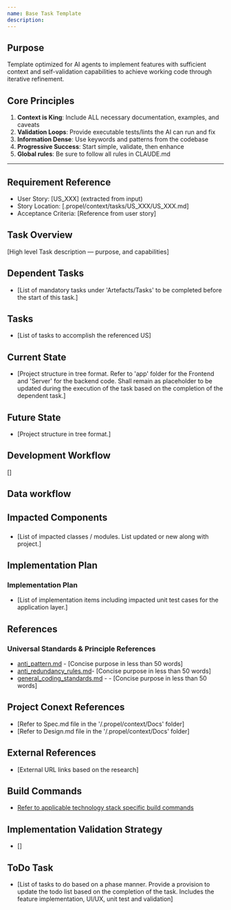 ```yaml
---
name: Base Task Template
description: 
---
```


## Purpose
Template optimized for AI agents to implement features with sufficient context and self-validation capabilities to achieve working code through iterative refinement.

## Core Principles
1. **Context is King**: Include ALL necessary documentation, examples, and caveats
2. **Validation Loops**: Provide executable tests/lints the AI can run and fix
3. **Information Dense**: Use keywords and patterns from the codebase
4. **Progressive Success**: Start simple, validate, then enhance
5. **Global rules**: Be sure to follow all rules in CLAUDE.md

---

## Requirement Reference
- User Story: [US_XXX] (extracted from input)
- Story Location: [.propel/context/tasks/US_XXX/US_XXX.md]
- Acceptance Criteria: [Reference from user story]

## Task Overview
[High level Task description — purpose, and capabilities]

## Dependent Tasks
- [List of mandatory tasks under 'Artefacts/Tasks' to be completed before the start of this task.]

## Tasks
- [List of tasks to accomplish the referenced US]

## Current State
- [Project structure in tree format. Refer to 'app' folder for the Frontend and 'Server' for the backend code. Shall remain as placeholder to be updated during the execution of the task based on the completion of the dependent task.]

## Future State
- [Project structure in tree format.]

## Development Workflow
[]

## Data workflow

## Impacted Components
### <Tech Stack Layer> 
- [List of impacted classes / modules. List updated or new along with project.]

## Implementation Plan
### <Tech Stack Layer> Implementation Plan
- [List of implementation items including impacted unit test cases for the application layer.]


## References

### Universal Standards & Principle References
- [anti_pattern.md](../gotchas/anti_patterns.md) - [Concise purpose in less than 50 words]
- [anti_redundancy_rules.md](../gotchas/anti_redundancy_rules.md)- [Concise purpose in less than 50 words]
- [general_coding_standards.md](../gotchas/general_coding_standards.md) - - [Concise purpose in less than 50 words]

## Project Conext References
- [Refer to Spec.md file in the '/.propel/context/Docs' folder]
- [Refer to Design.md file in the '/.propel/context/Docs' folder]

## External References
- [External URL links based on the research]

## Build Commands
- [Refer to applicable technology stack specific build commands](../.propel/build/)

## Implementation Validation Strategy
- []

## ToDo Task
- [List of tasks to do based on a phase manner. Provide a provision to update the todo list based on the completion of the task. Includes the feature implementation, UI/UX, unit test and validation]